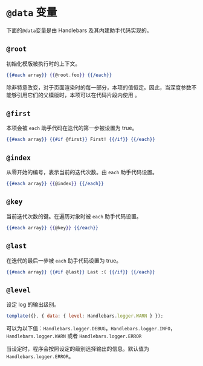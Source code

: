 # `@data` 变量

下面的`@data`变量是由 Handlebars 及其内建助手代码实现的。

## `@root`

初始化模版被执行时的上下文。

```handlebars
{{#each array}} {{@root.foo}} {{/each}}
```

除非特意改变，对于页面渲染时的每一部分，本项的值恒定。因此，当深度参数不能够引用它们的父模版时，本项可以在代码片段内使用
。

## `@first`

本项会被 `each` 助手代码在迭代的第一步被设置为 true。

```handlebars
{{#each array}} {{#if @first}} First! {{/if}} {{/each}}
```

## `@index`

从零开始的编号，表示当前的迭代次数。由 `each` 助手代码设置。

```handlebars
{{#each array}} {{@index}} {{/each}}
```

## `@key`

当前迭代次数的键。在遍历对象时被 `each` 助手代码设置。

```handlebars
{{#each array}} {{@key}} {{/each}}
```

## `@last`

在迭代的最后一步被 `each` 助手代码设置为 true。

```handlebars
{{#each array}} {{#if @last}} Last :( {{/if}} {{/each}}
```

## `@level`

设定 log 的输出级别。

```js
template({}, { data: { level: Handlebars.logger.WARN } });
```

可以为以下值：`Handlebars.logger.DEBUG`，`Handlebars.logger.INFO`，`Handlebars.logger.WARN` 或者
`Handlebars.logger.ERROR`

当设定时，程序会按照设定的级别选择输出的信息。默认值为 `Handlebars.logger.ERROR`。
